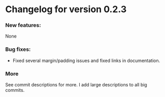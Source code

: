 # Changelog for version 0.2.3
### New features:
None

### Bug fixes:
* Fixed several margin/padding issues and fixed links in documentation.

### More
See commit descriptions for more. I add large descriptions to all big commits.
